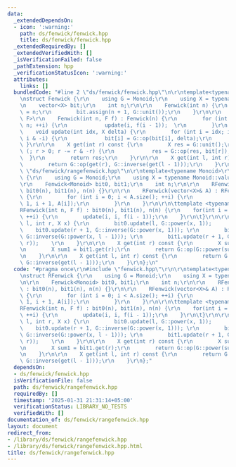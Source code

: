 ```yaml
---
data:
  _extendedDependsOn:
  - icon: ':warning:'
    path: ds/fenwick/fenwick.hpp
    title: ds/fenwick/fenwick.hpp
  _extendedRequiredBy: []
  _extendedVerifiedWith: []
  _isVerificationFailed: false
  _pathExtension: hpp
  _verificationStatusIcon: ':warning:'
  attributes:
    links: []
  bundledCode: "#line 2 \"ds/fenwick/fenwick.hpp\"\n\r\ntemplate<typename Monoid>\r\
    \nstruct Fenwick {\r\n    using G = Monoid;\r\n    using X = typename Monoid::value_type;\r\
    \n    vector<X> bit;\r\n    int n;\r\n\r\n    Fenwick(int n) {\r\n        this->n\
    \ = n;\r\n        bit.assign(n + 1, G::unit());\r\n    }\r\n\r\n    template <typename\
    \ F>\r\n    Fenwick(int n, F f) : Fenwick(n) {\r\n        for (int i = 1; i <=\
    \ n; ++i) {\r\n            update(i, f(i - 1));  \r\n        }\r\n    }\r\n\r\n\
    \    void update(int idx, X delta) {\r\n        for (int i = idx; i <= n; i +=\
    \ i & -i) {\r\n            bit[i] = G::op(bit[i], delta);\r\n        }\r\n   \
    \ }\r\n\r\n    X get(int r) const {\r\n        X res = G::unit();\r\n        for\
    \ (; r > 0; r -= r & -r) {\r\n            res = G::op(res, bit[r]);\r\n      \
    \  }\r\n        return res;\r\n    }\r\n\r\n    X get(int l, int r) const {\r\n\
    \        return G::op(get(r), G::inverse(get(l - 1)));\r\n    }\r\n};\n#line 3\
    \ \"ds/fenwick/rangefenwick.hpp\"\n\r\ntemplate<typename Monoid>\r\nstruct RFenwick\
    \ {\r\n    using G = Monoid;\r\n    using X = typename Monoid::value_type;\r\n\
    \r\n    Fenwick<Monoid> bit0, bit1;\r\n    int n;\r\n\r\n    RFenwick(int n) :\
    \ bit0(n), bit1(n), n(n) {}\r\n\r\n    RFenwick(vector<X>& A) : RFenwick(A.size())\
    \ {\r\n        for (int i = 0; i < A.size(); ++i) {\r\n            update(i +\
    \ 1, i + 1, A[i]);\r\n        }\r\n    }\r\n\r\n\ttemplate <typename F>\r\n\t\
    RFenwick(int n, F f) : bit0(n), bit1(n), n(n) {\r\n    for(int i = 1; i <= n;\
    \ ++i) {\r\n        update(i, i, f(i - 1));\r\n    }\r\n\t}\r\n\r\n    void update(int\
    \ l, int r, X x) {\r\n        bit0.update(l, G::power(x, 1));        \r\n    \
    \    bit0.update(r + 1, G::inverse(G::power(x, 1))); \r\n        bit1.update(l,\
    \ G::inverse(G::power(x, l - 1))); \r\n        bit1.update(r + 1, G::power(x,\
    \ r));    \r\n    }\r\n\r\n    X get(int r) const {\r\n        X sum0 = bit0.get(r);\r\
    \n        X sum1 = bit1.get(r);\r\n        return G::op(G::power(sum0, r), sum1);\r\
    \n    }\r\n\r\n    X get(int l, int r) const {\r\n        return G::op(get(r),\
    \ G::inverse(get(l - 1)));\r\n    }\r\n};\n"
  code: "#pragma once\r\n#include \"fenwick.hpp\"\r\n\r\ntemplate<typename Monoid>\r\
    \nstruct RFenwick {\r\n    using G = Monoid;\r\n    using X = typename Monoid::value_type;\r\
    \n\r\n    Fenwick<Monoid> bit0, bit1;\r\n    int n;\r\n\r\n    RFenwick(int n)\
    \ : bit0(n), bit1(n), n(n) {}\r\n\r\n    RFenwick(vector<X>& A) : RFenwick(A.size())\
    \ {\r\n        for (int i = 0; i < A.size(); ++i) {\r\n            update(i +\
    \ 1, i + 1, A[i]);\r\n        }\r\n    }\r\n\r\n\ttemplate <typename F>\r\n\t\
    RFenwick(int n, F f) : bit0(n), bit1(n), n(n) {\r\n    for(int i = 1; i <= n;\
    \ ++i) {\r\n        update(i, i, f(i - 1));\r\n    }\r\n\t}\r\n\r\n    void update(int\
    \ l, int r, X x) {\r\n        bit0.update(l, G::power(x, 1));        \r\n    \
    \    bit0.update(r + 1, G::inverse(G::power(x, 1))); \r\n        bit1.update(l,\
    \ G::inverse(G::power(x, l - 1))); \r\n        bit1.update(r + 1, G::power(x,\
    \ r));    \r\n    }\r\n\r\n    X get(int r) const {\r\n        X sum0 = bit0.get(r);\r\
    \n        X sum1 = bit1.get(r);\r\n        return G::op(G::power(sum0, r), sum1);\r\
    \n    }\r\n\r\n    X get(int l, int r) const {\r\n        return G::op(get(r),\
    \ G::inverse(get(l - 1)));\r\n    }\r\n};"
  dependsOn:
  - ds/fenwick/fenwick.hpp
  isVerificationFile: false
  path: ds/fenwick/rangefenwick.hpp
  requiredBy: []
  timestamp: '2025-01-31 21:31:14+05:00'
  verificationStatus: LIBRARY_NO_TESTS
  verifiedWith: []
documentation_of: ds/fenwick/rangefenwick.hpp
layout: document
redirect_from:
- /library/ds/fenwick/rangefenwick.hpp
- /library/ds/fenwick/rangefenwick.hpp.html
title: ds/fenwick/rangefenwick.hpp
---
```

